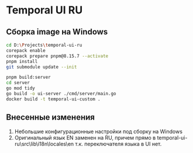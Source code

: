 # Temporal UI RU

## Сборка image на Windows
```sh
cd D:\Projects\temporal-ui-ru
corepack enable
corepack prepare pnpm@8.15.7 --activate
pnpm install
git submodule update --init

pnpm build:server
cd server
go mod tidy
go build -o ui-server ./cmd/server/main.go
docker build -t temporal-ui-custom .
```
## Внесенные изменения
1. Небольшие конфигурационные настройки под сборку на Windows
2. Оригинальный язык EN заменен на RU, причем прямо в temporal-ui-ru\src\lib\i18n\locales\en т.к. переключателя языка в UI нет.